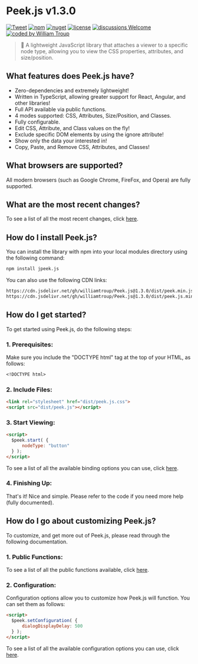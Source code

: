 # Peek.js v1.3.0

[![Tweet](https://img.shields.io/twitter/url/http/shields.io.svg?style=social)](https://twitter.com/intent/tweet?text=Peek.js%2C%20a%20free%20JavaScript%json%20converter&url=https://github.com/williamtroup/Peek.js&hashtags=javascript,element,property,viewer)
[![npm](https://img.shields.io/badge/npmjs-v1.3.0-blue)](https://www.npmjs.com/package/jpeek.js)
[![nuget](https://img.shields.io/badge/nuget-v1.3.0-purple)](https://www.nuget.org/packages/Peek.js/)
[![license](https://img.shields.io/badge/license-MIT-green)](https://github.com/williamtroup/Peek.js/blob/main/LICENSE.txt)
[![discussions Welcome](https://img.shields.io/badge/discussions-Welcome-red)](https://github.com/williamtroup/Peek.js/discussions)
[![coded by William Troup](https://img.shields.io/badge/coded_by-William_Troup-yellow)](https://william-troup.com/)

> 🐛 A lightweight JavaScript library that attaches a viewer to a specific node type, allowing you to view the CSS properties, attributes, and size/position.


## What features does Peek.js have?

- Zero-dependencies and extremely lightweight!
- Written in TypeScript, allowing greater support for React, Angular, and other libraries!
- Full API available via public functions.
- 4 modes supported:  CSS, Attributes, Size/Position, and Classes.
- Fully configurable.
- Edit CSS, Attribute, and Class values on the fly!
- Exclude specific DOM elements by using the ignore attribute!
- Show only the data your interested in!
- Copy, Paste, and Remove CSS, Attributes, and Classes!


## What browsers are supported?

All modern browsers (such as Google Chrome, FireFox, and Opera) are fully supported.


## What are the most recent changes?

To see a list of all the most recent changes, click [here](docs/CHANGE_LOG.md).


## How do I install Peek.js?

You can install the library with npm into your local modules directory using the following command:

```markdown
npm install jpeek.js
```

You can also use the following CDN links:

```markdown
https://cdn.jsdelivr.net/gh/williamtroup/Peek.js@1.3.0/dist/peek.min.js
https://cdn.jsdelivr.net/gh/williamtroup/Peek.js@1.3.0/dist/peek.js.min.css
```


## How do I get started?

To get started using Peek.js, do the following steps:

### 1. Prerequisites:

Make sure you include the "DOCTYPE html" tag at the top of your HTML, as follows:

```markdown
<!DOCTYPE html>
```

### 2. Include Files:

```markdown
<link rel="stylesheet" href="dist/peek.js.css">
<script src="dist/peek.js"></script>
```

### 3. Start Viewing:

```markdown
<script> 
  $peek.start( {
      nodeType: "button"
  } );
</script>
```

To see a list of all the available binding options you can use, click [here](docs/options/OPTIONS.md).

### 4. Finishing Up:

That's it! Nice and simple. Please refer to the code if you need more help (fully documented).


## How do I go about customizing Peek.js?

To customize, and get more out of Peek.js, please read through the following documentation.


### 1. Public Functions:

To see a list of all the public functions available, click [here](docs/PUBLIC_FUNCTIONS.md).


### 2. Configuration:

Configuration options allow you to customize how Peek.js will function.  You can set them as follows:

```markdown
<script> 
  $peek.setConfiguration( {
      dialogDisplayDelay: 500
  } );
</script>
```

To see a list of all the available configuration options you can use, click [here](docs/configuration/OPTIONS.md).